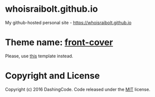 # whoisraibolt.github.io

My github-hosted personal site - https://whoisraibolt.github.io

# Theme name: [front-cover](http://jekyllthemes.org/themes/front-cover/ "front-cover")

Please, use [this](http://jekyllthemes.org/themes/front-cover/ "front-cover") template instead.

# Copyright and License

Copyright (c) 2016 DashingCode. Code released under the [MIT](https://github.com/whoisraibolt/whoisraibolt.github.io/blob/master/LICENSE "MIT") license.

